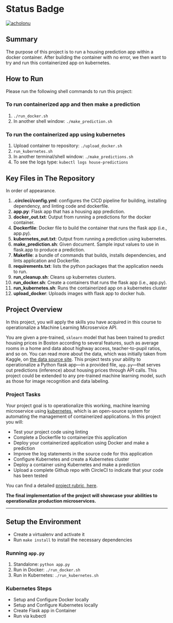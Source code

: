 # Status Badge

[![acholonu](https://circleci.com/gh/acholonu/<PROJECT_NAME>.svg?style=svg)](<LINK>)

## Summary

The purpose of this project is to run a housing prediction app within a docker container.
After building the container with no error, we then want to try and run this containerized app
on kubernetes.

## How to Run

Please run the following shell commands to run this project:

### To run containerized app and then make a prediction

1. `./run_docker.sh`
2. In another shell window: `./make_prediction.sh`

### To run the containerized app using kubernetes

1. Upload container to repository: `./upload_docker.sh`
2. `run_kubernetes.sh`
3. In another terminal/shell window: `./make_predictions.sh`
4. To see the logs type: `kubectl logs house-predictions`

## Key Files in The Repository

In order of appearance.

1. **.circleci/config.yml**: configures the CICD pipeline for building, installing dependency, and linting code and dockerfile.
2. **app.py**: Flask app that has a housing app prediction.
3. **docker_out.txt**: Output from running a predictions for the docker container.
4. **Dockerfile**: Docker file to build the container that runs the flask app (i.e., app.py).
5. **kubernetes_out.txt**: Output from running a prediction using kubernetes.
6. **make_prediction.sh**: Given document.  Sample input values to use in flask.app to produce a prediction.
7. **Makefile**: a bundle of commands that builds, installs dependencies, and lints application and Dockerfile.
8. **requirements.txt**: lists the python packages that the application needs to run.
9. **run_cleanup.sh**: Cleans up kubernetes clusters.
10. **run_docker.sh**: Create a containers that runs the flask app (i.e., app.py).
11. **run_kubernetes.sh**: Runs the containerized app on a kubernetes cluster
12. **upload_docker**: Uploads images with flask app to docker hub.

## Project Overview

In this project, you will apply the skills you have acquired in this course to operationalize a Machine Learning Microservice API.

You are given a pre-trained, `sklearn` model that has been trained to predict housing prices in Boston according to several features, such as average rooms in a home and data about highway access, teacher-to-pupil ratios, and so on. You can read more about the data, which was initially taken from Kaggle, on [the data source site](https://www.kaggle.com/c/boston-housing). This project tests your ability to operationalize a Python flask app—in a provided file, `app.py`—that serves out predictions (inference) about housing prices through API calls. This project could be extended to any pre-trained machine learning model, such as those for image recognition and data labeling.

### Project Tasks

Your project goal is to operationalize this working, machine learning microservice using [kubernetes](https://kubernetes.io/), which is an open-source system for automating the management of containerized applications. In this project you will:

* Test your project code using linting
* Complete a Dockerfile to containerize this application
* Deploy your containerized application using Docker and make a prediction
* Improve the log statements in the source code for this application
* Configure Kubernetes and create a Kubernetes cluster
* Deploy a container using Kubernetes and make a prediction
* Upload a complete Github repo with CircleCI to indicate that your code has been tested

You can find a detailed [project rubric, here](https://review.udacity.com/#!/rubrics/2576/view).

**The final implementation of the project will showcase your abilities to operationalize production microservices.**

---

## Setup the Environment

* Create a virtualenv and activate it
* Run `make install` to install the necessary dependencies

### Running `app.py`

1. Standalone:  `python app.py`
2. Run in Docker:  `./run_docker.sh`
3. Run in Kubernetes:  `./run_kubernetes.sh`

### Kubernetes Steps

* Setup and Configure Docker locally
* Setup and Configure Kubernetes locally
* Create Flask app in Container
* Run via kubectl
